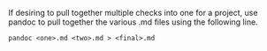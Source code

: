 If desiring to pull together multiple checks into one for a project, use pandoc to pull together the various .md files using the following line.

```pandoc <one>.md <two>.md > <final>.md```
